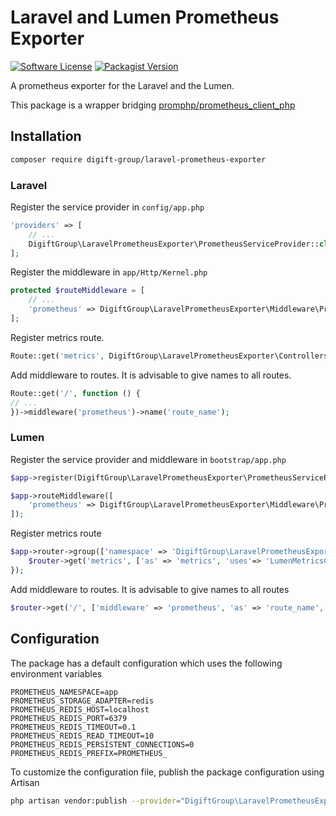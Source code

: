 # Laravel and Lumen Prometheus Exporter

[![Software License](https://img.shields.io/badge/license-MIT-brightgreen.svg?style=flat-square)](LICENSE)
[![Packagist Version](https://img.shields.io/packagist/v/bushlanov-dev/laravel-prometheus-exporter.svg?style=flat-square)](https://packagist.org/packages/bushlanov-dev/laravel-prometheus-exporter)

A prometheus exporter for the Laravel and the Lumen.

This package is a wrapper bridging [promphp/prometheus_client_php](https://github.com/promphp/prometheus_client_php)

## Installation

```bash
composer require digift-group/laravel-prometheus-exporter
```

### Laravel

Register the service provider in `config/app.php`

```php
'providers' => [
    // ...
    DigiftGroup\LaravelPrometheusExporter\PrometheusServiceProvider::class,
];
```

Register the middleware in `app/Http/Kernel.php`

```php
protected $routeMiddleware = [
    // ...
    'prometheus' => DigiftGroup\LaravelPrometheusExporter\Middleware\PrometheusLaravelMiddleware::class,
];
```

Register metrics route.

```php
Route::get('metrics', DigiftGroup\LaravelPrometheusExporter\Controllers\LaravelMetricsController::class . '@metrics');
```

Add middleware to routes. It is advisable to give names to all routes.

```php
Route::get('/', function () {
// ...
})->middleware('prometheus')->name('route_name');
```

### Lumen

Register the service provider and middleware in `bootstrap/app.php`

```php
$app->register(DigiftGroup\LaravelPrometheusExporter\PrometheusServiceProvider::class);
```

```php
$app->routeMiddleware([
    'prometheus' => DigiftGroup\LaravelPrometheusExporter\Middleware\PrometheusLumenMiddleware::class,
]);
```

Register metrics route

```php
$app->router->group(['namespace' => 'DigiftGroup\LaravelPrometheusExporter\Controllers'], function ($router) {
    $router->get('metrics', ['as' => 'metrics', 'uses'=> 'LumenMetricsController' . '@metrics']);
});
```

Add middleware to routes. It is advisable to give names to all routes

```php
$router->get('/', ['middleware' => 'prometheus', 'as' => 'route_name', function () use ($router) {/*...*/}]);
```

## Configuration

The package has a default configuration which uses the following environment variables

```
PROMETHEUS_NAMESPACE=app
PROMETHEUS_STORAGE_ADAPTER=redis
PROMETHEUS_REDIS_HOST=localhost
PROMETHEUS_REDIS_PORT=6379
PROMETHEUS_REDIS_TIMEOUT=0.1
PROMETHEUS_REDIS_READ_TIMEOUT=10
PROMETHEUS_REDIS_PERSISTENT_CONNECTIONS=0
PROMETHEUS_REDIS_PREFIX=PROMETHEUS_
```

To customize the configuration file, publish the package configuration using Artisan

```bash
php artisan vendor:publish --provider="DigiftGroup\LaravelPrometheusExporter\PrometheusServiceProvider"
```
